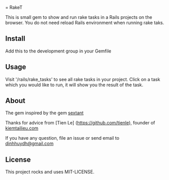 = RakeT

  This is small gem to show and run rake tasks in a Rails projects on the browser.
  You do not need reload Rails environment when running rake taks.

## Install

Add this to the development group in your Gemfile

## Usage

Visit '/rails/rake_tasks' to see all rake tasks in your project.
Click on a task which you would like to run, it will show you the result of the task.

## About

The gem inspired by the gem [sextant](https://github.com/schneems/sextant)

Thanks for advice from [Tien Le] (https://github.com/tienle), founder of [kiemtailieu.com](http://kiemtailieu.com)

If you have any question, file an issue or send email to dinhhuydh@gmail.com


## License
This project rocks and uses MIT-LICENSE.
